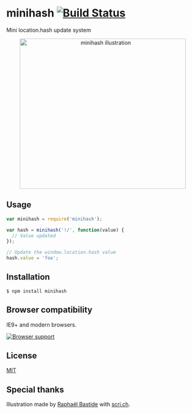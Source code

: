 # minihash [![Build Status](https://travis-ci.org/bpierre/minihash.png?branch=master)](https://travis-ci.org/bpierre/minihash)

Mini location.hash update system

<p align="center"><img width="434" height="393" alt="minihash illustration" src="http://scri.ch/lrk.png"></p>

## Usage

```js
var minihash = require('minihash');

var hash = minihash('!/', function(value) {
  // Value updated
});

// Update the window.location.hash value
hash.value = 'foo';
```

## Installation

```
$ npm install minihash
```

## Browser compatibility

IE9+ and modern browsers.

[![Browser support](https://ci.testling.com/bpierre/minihash.png)](https://ci.testling.com/bpierre/minihash)

## License

[MIT](http://pierre.mit-license.org/)

## Special thanks

Illustration made by [Raphaël Bastide](http://raphaelbastide.com/) with [scri.ch](http://scri.ch/).
